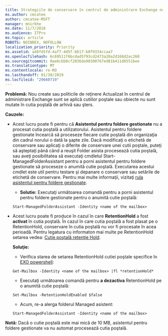 ```yaml
---
title: Strategiile de conservare în centrul de administrare Exchange nu de lucru
ms.author: cmcatee
author: cmcatee-MSFT
manager: mnirkhe
ms.date: 11/7/2018
ms.audience: ITPro
ms.topic: article
ROBOTS: NOINDEX, NOFOLLOW
localization_priority: Priority
ms.assetid: a48fd5fd-4af7-4d5f-b617-b0f9334ccaa7
ms.openlocfilehash: 6c69511f6bcdad5793cd2473a20a2d168d2ac260
ms.sourcegitcommit: 0ae6cbb8cf2836da98300767ed81b411d6551bee
ms.translationtype: MT
ms.contentlocale: ro-RO
ms.lasthandoff: 01/30/2019
ms.locfileid: "29660719"
---
```

 **Problemă:** Nou create sau politicile de reţinere Actualizat în centrul de administrare Exchange sunt se aplică cutiilor poştale sau obiecte nu sunt mutate în cutia poştală de arhivă sau şters. 
  
 **Cauzele:**
  
- Acest lucru poate fi pentru că **Asistentul pentru foldere gestionate** nu a procesat cutia poştală a utilizatorului. Asistentul pentru foldere gestionate încearcă să proceseze fiecare cutie poştală din organizaţia din cadrul norului o dată la şapte zile. Dacă modificaţi o etichetă de conservare sau aplicaţi o diferite de conservare unei cutii poştale, puteţi să aşteptaţi până când a reuşit Folder asista procesează cutia poştală, sau aveţi posibilitatea să executaţi cmdletul Start-ManagedFolderAssistant pentru a porni asistentul pentru foldere gestionate să proceseze o anumită cutie poştală. Executarea acestui cmdlet este util pentru testare şi depanare o conservare sau setările de etichetă de conservare. Pentru mai multe informaţii, vizitaţi [rula asistentul pentru foldere gestionate](https://msdn.microsoft.com/library/gg271153%28v=exchsrvcs.149%29.aspx#managedfolderassist).
    
  - **Solutie:** Executaţi următoarea comandă pentru a porni asistentul pentru foldere gestionate pentru o anumită cutie poştală: 
    
  ```
  Start-ManagedFolderAssistant -Identity <name of the mailbox>
  ```

- Acest lucru poate fi produce în cazul în care **RetentionHold** a fost **activat** în cutia poştală. În cazul în care cutia poştală a fost plasat pe o RetentionHold, conservare în cutia poştală nu vor fi procesate în acea perioadă. Pentru legatura cu informaton mai multe pe RetentionHold setarea vedea: [Cutie poştală retenţie Hold](https://docs.microsoft.com/exchange/security-and-compliance/messaging-records-management/mailbox-retention-hold).
    
    **Soluţie:**
    
  - Verifica starea de setarea RetentionHold cutiei poştale specifice în [EXO powershell](https://docs.microsoft.com/powershell/exchange/exchange-online/connect-to-exchange-online-powershell/connect-to-exchange-online-powershell?view=exchange-ps):
    
  ```
  Get-Mailbox -Identity <name of the mailbox> |fl *retentionHold*
  ```

  - Executaţi următoarea comandă pentru **a dezactiva** RetentionHold pe o anumită cutie poştală: 
    
  ```
  Set-Mailbox -RetentionHoldEnabled $false
  ```

  - Acum, re-a alerga folderul Managed asistent:
    
  ```
  Start-ManagedFolderAssistant -Identity <name of the mailbox>
  ```

 **Notă:** Dacă o cutie poştală este mai mică de 10 MB, asistentul pentru foldere gestionate va nu automat procesează cutia poştală. 
  

